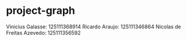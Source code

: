 # project-graph

Vinicius Galasse: 125111368914
Ricardo Araujo: 125111346864
Nicolas de Freitas Azevedo: 125111356592
